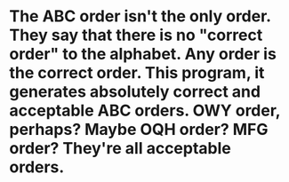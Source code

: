 <h1>The ABC order isn't the only order. They say that there is no "correct order" to the alphabet. Any order is the correct order. This program, it generates absolutely correct and acceptable ABC orders. OWY order, perhaps? Maybe OQH order? MFG order? They're all acceptable orders.</h1>
